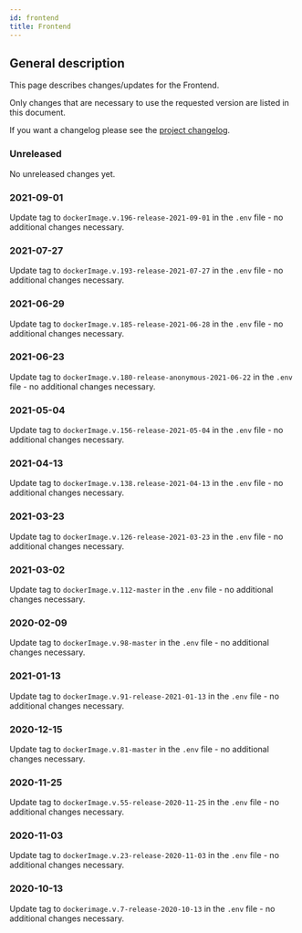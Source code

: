 ```yaml
---
id: frontend
title: Frontend
---
```


## General description

This page describes changes/updates for the Frontend.

Only changes that are necessary to use the requested version are listed in this document.

If you want a changelog please see the [project changelog](https://github.com/CaritasDeutschland/caritas-onlineBeratung-frontend/blob/master/CHANGELOG.md).

### Unreleased

No unreleased changes yet.

### 2021-09-01

Update tag to `dockerImage.v.196-release-2021-09-01` in the `.env` file - no additional changes necessary.

### 2021-07-27

Update tag to `dockerImage.v.193-release-2021-07-27` in the `.env` file - no additional changes necessary.

### 2021-06-29

Update tag to `dockerImage.v.185-release-2021-06-28` in the `.env` file - no additional changes necessary.

### 2021-06-23

Update tag to `dockerImage.v.180-release-anonymous-2021-06-22` in the `.env` file - no additional changes necessary.

### 2021-05-04

Update tag to `dockerImage.v.156-release-2021-05-04` in the `.env` file - no additional changes necessary.

### 2021-04-13

Update tag to `dockerImage.v.138.release-2021-04-13` in the `.env` file - no additional changes necessary.

### 2021-03-23

Update tag to `dockerImage.v.126-release-2021-03-23` in the `.env` file - no additional changes necessary.

### 2021-03-02

Update tag to `dockerImage.v.112-master` in the `.env` file - no additional changes necessary.

### 2020-02-09

Update tag to `dockerImage.v.98-master` in the `.env` file - no additional changes necessary.

### 2021-01-13

Update tag to `dockerImage.v.91-release-2021-01-13` in the `.env` file - no additional changes necessary.

### 2020-12-15

Update tag to `dockerImage.v.81-master` in the `.env` file - no additional changes necessary.

### 2020-11-25

Update tag to `dockerImage.v.55-release-2020-11-25` in the `.env` file - no additional changes necessary.

### 2020-11-03

Update tag to `dockerImage.v.23-release-2020-11-03` in the `.env` file - no additional changes necessary.

### 2020-10-13

Update tag to `dockerimage.v.7-release-2020-10-13` in the `.env` file - no additional changes necessary.

